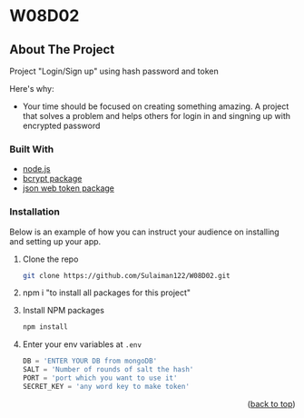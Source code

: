 # W08D02


## About The Project

Project "Login/Sign up" using hash password and token

Here's why:
* Your time should be focused on creating something amazing. A project that solves a problem and helps others for login in and singning up with encrypted password



### Built With

* [node.js](https://nodejs.org/)
* [bcrypt package](https://www.npmjs.com/package/bcrypt/)
* [json web token package](https://www.npmjs.com/package/jsonwebtoken/)


### Installation

Below is an example of how you can instruct your audience on installing and setting up your app.


1. Clone the repo
   ```sh
   git clone https://github.com/Sulaiman122/W08D02.git
   ```
2. npm i "to install all packages for this project"

3. Install NPM packages
   ```sh
   npm install
   ```
4. Enter your env variables at `.env`
   ```js
   DB = 'ENTER YOUR DB from mongoDB'
   SALT = 'Number of rounds of salt the hash'
   PORT = 'port which you want to use it'
   SECRET_KEY = 'any word key to make token'
   ```


<p align="right">(<a href="#top">back to top</a>)</p>
